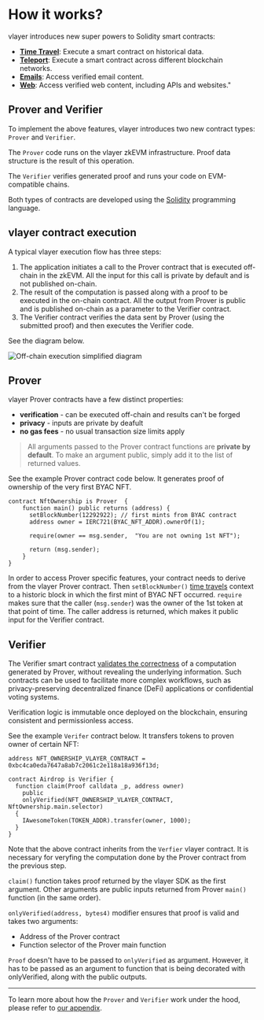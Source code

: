 # How it works?

vlayer introduces new super powers to Solidity smart contracts:

- **[Time Travel](/features/time-travel.html)**: Execute a smart contract on historical data.
- **[Teleport](/features/teleport.html)**: Execute a smart contract across different blockchain networks.
- **[Emails](/features/email.html)**: Access verified email content.
- **[Web](/features/web.html)**: Access verified web content, including APIs and websites."

## Prover and Verifier

To implement the above features, vlayer introduces two new contract types: `Prover` and `Verifier`. 

The `Prover` code runs on the vlayer zkEVM infrastructure. Proof data structure is the result of this operation.

The `Verifier` verifies generated proof and runs your code on EVM-compatible chains.

Both types of contracts are developed using the [Solidity](https://soliditylang.org) programming language.


## vlayer contract execution
A typical vlayer execution flow has three steps:
1. The application initiates a call to the Prover contract that is executed off-chain in the zkEVM. All the input for this call is private by default and is not published on-chain.
1. The result of the computation is passed along with a proof to be executed in the on-chain contract. All the output from Prover is public and is published on-chain as a parameter to the Verifier contract.
1. The Verifier contract verifies the data sent by Prover (using the submitted proof) and then executes the Verifier code.

See the diagram below.

![Off-chain execution simplified diagram](/images/offchain-execution.png)


## Prover
vlayer Prover contracts have a few distinct properties:
* **verification** - can be executed off-chain and results can't be forged
* **privacy** - inputs are private by deafult 
* **no gas fees** - no usual transaction size limits apply

> All arguments passed to the Prover contract functions are **private by default**. To make an argument public, 
 simply add it to the list of returned values.

See the example Prover contract code below. It generates proof of ownership of the very first BYAC NFT.

```solidity
contract NftOwnership is Prover  {
    function main() public returns (address) {  
      setBlockNumber(12292922); // first mints from BYAC contract 
      address owner = IERC721(BYAC_NFT_ADDR).ownerOf(1);

      require(owner == msg.sender,  "You are not owning 1st NFT");

      return (msg.sender); 
    }
}
```

In order to access Prover specific features, your contract needs to derive from the vlayer Prover contract. Then `setBlockNumber()` [time travels](/features/time-travel.html) context to a historic block in which the first mint of BYAC NFT occurred. `require` makes sure that the caller (`msg.sender`) was the owner of the 1st token at that point of time. The caller address is returned, which makes it public input for the Verifier contract. 

## Verifier 
The Verifier smart contract [validates the correctness](/appendix/architecture/solidity.html) of a computation generated by Prover, without revealing the underlying information. Such contracts can be used to facilitate more complex workflows, such as privacy-preserving decentralized finance (DeFi) applications or confidential voting systems.

Verification logic is immutable once deployed on the blockchain, ensuring consistent and permissionless access.

See the example `Verifer` contract below. It transfers tokens to proven owner of certain NFT: 


```solidity
address NFT_OWNERSHIP_VLAYER_CONTRACT = 0xbc4ca0eda7647a8ab7c2061c2e118a18a936f13d;

contract Airdrop is Verifier {
  function claim(Proof calldata _p, address owner) 
    public 
    onlyVerified(NFT_OWNERSHIP_VLAYER_CONTRACT, NftOwnership.main.selector) 
  {
    IAwesomeToken(TOKEN_ADDR).transfer(owner, 1000);
  }
}
```
Note that the above contract inherits from the `Verfier` vlayer contract. 
It is necessary for veryfing the computation done by the Prover contract from the previous step. 

`claim()` function takes proof returned by the vlayer SDK as the first argument. Other arguments are public inputs returned from Prover `main()` function (in the same order). 

`onlyVerified(address, bytes4)` modifier ensures that proof is valid and takes two arguments:
- Address of the Prover contract 
- Function selector of the Prover main function

`Proof` doesn't have to be passed to `onlyVerified` as argument. However, it has to be passed as an argument to function that is being decorated with onlyVerified, along with the public outputs.

--- 

To learn more about how the `Prover` and `Verifier` work under the hood, please refer to [our appendix](/appendix/architecture/prover.html).